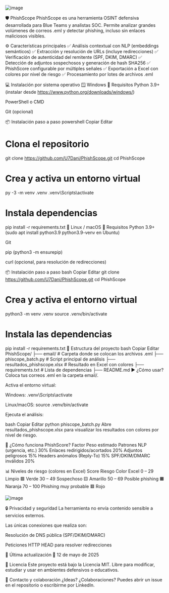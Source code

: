 
![image](https://github.com/user-attachments/assets/a5297153-e9c3-425d-84c5-95bdf72aac8e)



🛡️ PhishScope
PhishScope es una herramienta OSINT defensiva desarrollada para Blue Teams y analistas SOC. Permite analizar grandes volúmenes de correos .eml y detectar phishing, incluso sin enlaces maliciosos visibles.

⚙️ Características principales
✅ Análisis contextual con NLP (embeddings semánticos)
✅ Extracción y resolución de URLs (incluye redirecciones)
✅ Verificación de autenticidad del remitente (SPF, DKIM, DMARC)
✅ Detección de adjuntos sospechosos y generación de hash SHA256
✅ PhishScore configurable por múltiples señales
✅ Exportación a Excel con colores por nivel de riesgo
✅ Procesamiento por lotes de archivos .eml

💻 Instalación por sistema operativo
🪟 Windows
🧱 Requisitos
Python 3.9+ (instalar desde https://www.python.org/downloads/windows/)

PowerShell o CMD

Git (opcional)

📦 Instalación paso a paso
powershell
Copiar
Editar
# Clona el repositorio
git clone https://github.com/U7Dani/PhishScope.git
cd PhishScope

# Crea y activa un entorno virtual
py -3 -m venv .venv
.venv\Scripts\activate

# Instala dependencias
pip install -r requirements.txt
🐧 Linux / macOS
🧱 Requisitos
Python 3.9+ (sudo apt install python3.9 python3.9-venv en Ubuntu)

Git

pip (python3 -m ensurepip)

curl (opcional, para resolución de redirecciones)

📦 Instalación paso a paso
bash
Copiar
Editar
git clone https://github.com/U7Dani/PhishScope.git
cd PhishScope

# Crea y activa el entorno virtual
python3 -m venv .venv
source .venv/bin/activate

# Instala las dependencias
pip install -r requirements.txt
📁 Estructura del proyecto
bash
Copiar
Editar
PhishScope/
├── email/                        # Carpeta donde se colocan los archivos .eml
├── phiscope_batch.py            # Script principal de análisis
├── resultados_phishscope.xlsx   # Resultado en Excel con colores
├── requirements.txt             # Lista de dependencias
├── README.md
▶️ ¿Cómo usar?
Coloca tus correos .eml en la carpeta email/.

Activa el entorno virtual:

Windows: .venv\Scripts\activate

Linux/macOS: source .venv/bin/activate

Ejecuta el análisis:

bash
Copiar
Editar
python phiscope_batch.py
Abre resultados_phishscope.xlsx para visualizar los resultados con colores por nivel de riesgo.


🧪 ¿Cómo funciona PhishScore?
Factor	Peso estimado
Patrones NLP (urgencia, etc.)	30%
Enlaces redirigidos/acortados	20%
Adjuntos peligrosos	15%
Headers anómalos (Reply-To)	15%
SPF/DKIM/DMARC inválidos	20%

📊 Niveles de riesgo (colores en Excel)
Score	Riesgo	Color Excel
0 – 29	Limpio	🟩 Verde
30 – 49	Sospechoso	🟨 Amarillo
50 – 69	Posible phishing	🟧 Naranja
70 – 100	Phishing muy probable	🟥 Rojo

![image](https://github.com/user-attachments/assets/6029dee9-bd4a-44cf-b84f-a0dfdb548317)


🔒 Privacidad y seguridad
La herramienta no envía contenido sensible a servicios externos.

Las únicas conexiones que realiza son:

Resolución de DNS pública (SPF/DKIM/DMARC)

Peticiones HTTP HEAD para resolver redirecciones

📅 Última actualización
📆 12 de mayo de 2025

📄 Licencia
Este proyecto está bajo la Licencia MIT.
Libre para modificar, estudiar y usar en ambientes defensivos o educativos.

🙋 Contacto y colaboración
¿Ideas? ¿Colaboraciones?
Puedes abrir un issue en el repositorio o escribirme por LinkedIn.
